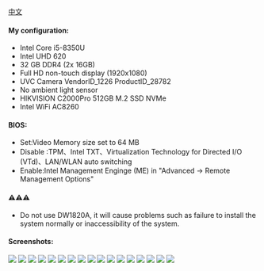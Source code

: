 [中文](./README-zh_CN.md)
#### My configuration:
- Intel Core i5-8350U
- Intel UHD 620
- 32 GB DDR4 (2x 16GB)
- Full HD non-touch display (1920x1080)
- UVC Camera VendorID_1226 ProductID_28782
- No ambient light sensor
- HIKVISION C2000Pro 512GB M.2 SSD NVMe
- Intel WiFi AC8260

#### BIOS:
- Set:Video Memory size set to 64 MB
- Disable :TPM、Intel TXT、Virtualization Technology for Directed I/O (VTd)、LAN/WLAN auto switching 
- Enable:Intel Management Enginge (ME) in "Advanced -> Remote Management Options"

#### ⚠️⚠️⚠️
- Do not use DW1820A, it will cause problems such as failure to install the system normally or inaccessibility of the system.

#### Screenshots:
![](./PIC/hacktool_system1.png)
![](./PIC/hacktool_system2.png)
![](./PIC/hacktool_info.png)
![](./PIC/hacktool_boot.png)
![](./PIC/hacktool_kext.png)
![](./PIC/hacktool_usb.png)
![](./PIC/hacktool_disk.png)
![](./PIC/hacktool_pcie.png)
![](./PIC/system.png)
![](./PIC/usb.png)
![](./PIC/graphics.png)
![](./PIC/camera.png)
![](./PIC/power.png)
![](./PIC/bluetooh.png)
![](./PIC/batter.png)
![](./PIC/charge.png)
![](./PIC/mircophone.png)